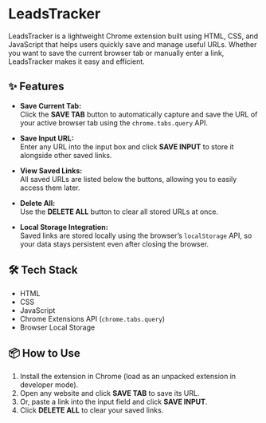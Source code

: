# LeadsTracker

LeadsTracker is a lightweight Chrome extension built using HTML, CSS, and JavaScript that helps users quickly save and manage useful URLs. Whether you want to save the current browser tab or manually enter a link, LeadsTracker makes it easy and efficient.

## ✨ Features

- **Save Current Tab:**  
  Click the **SAVE TAB** button to automatically capture and save the URL of your active browser tab using the `chrome.tabs.query` API.

- **Save Input URL:**  
  Enter any URL into the input box and click **SAVE INPUT** to store it alongside other saved links.

- **View Saved Links:**  
  All saved URLs are listed below the buttons, allowing you to easily access them later.

- **Delete All:**  
  Use the **DELETE ALL** button to clear all stored URLs at once.

- **Local Storage Integration:**  
  Saved links are stored locally using the browser’s `localStorage` API, so your data stays persistent even after closing the browser.

## 🛠️ Tech Stack

- HTML  
- CSS  
- JavaScript  
- Chrome Extensions API (`chrome.tabs.query`)  
- Browser Local Storage

## 📦 How to Use

1. Install the extension in Chrome (load as an unpacked extension in developer mode).
2. Open any website and click **SAVE TAB** to save its URL.
3. Or, paste a link into the input field and click **SAVE INPUT**.
4. Click **DELETE ALL** to clear your saved links.
